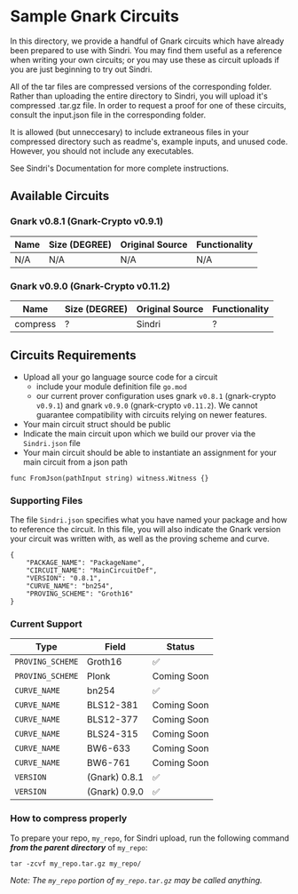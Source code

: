 # Sample Gnark Circuits

In this directory, we provide a handful of Gnark circuits which have already been prepared to use with Sindri. You may find them useful as a reference when writing your own circuits; or you may use these as circuit uploads if you are just beginning to try out Sindri.

All of the tar files are compressed versions of the corresponding folder. Rather than uploading the entire directory to Sindri, you will upload it's compressed .tar.gz file. In order to request a proof for one of these circuits, consult the input.json file in the corresponding folder.

It is allowed (but unneccesary) to include extraneous files in your compressed directory such as readme's, example inputs, and unused code. However, you should not include any executables.

See Sindri's Documentation for more complete instructions.

## Available Circuits

### Gnark v0.8.1 (Gnark-Crypto v0.9.1)

| Name | Size (DEGREE) | Original Source | Functionality | 
| - | - | - | - | 
| N/A | N/A | N/A | N/A |

### Gnark v0.9.0 (Gnark-Crypto v0.11.2)
| Name | Size (DEGREE) | Original Source | Functionality | 
| - | - | - | - | 
| compress | ? | Sindri | ? |


## Circuits Requirements
- Upload all your go language source code for a circuit
  - include your module definition file `go.mod`
  - our current prover configuration uses gnark `v0.8.1` (gnark-crypto `v0.9.1`) and gnark `v0.9.0` (gnark-crypto `v0.11.2`). We cannot guarantee compatibility with circuits relying on newer features.
- Your main circuit struct should be public
- Indicate the main circuit upon which we build our prover via the `Sindri.json` file
- Your main circuit should be able to instantiate an assignment for your main circuit from a json path
```
func FromJson(pathInput string) witness.Witness {}
```

### Supporting Files
The file `Sindri.json` specifies what you have named your package and how to reference the circuit.  In this file, you will also indicate the Gnark version your circuit was written with, as well as the proving scheme and curve.
```
{
    "PACKAGE_NAME": "PackageName",
    "CIRCUIT_NAME": "MainCircuitDef",
    "VERSION": "0.8.1",
    "CURVE_NAME": "bn254",
    "PROVING_SCHEME": "Groth16"
}
```

### Current Support

| Type        | Field       | Status       |
| ----------- | ----------- | --- |
| `PROVING_SCHEME`      | Groth16       |  ✅   | 
| `PROVING_SCHEME`      | Plonk       |  Coming Soon   | 
| `CURVE_NAME`      | bn254       |  ✅   | 
| `CURVE_NAME`      | BLS12-381       |  Coming Soon   | 
| `CURVE_NAME`      | BLS12-377       |  Coming Soon   | 
| `CURVE_NAME`      | BLS24-315       |  Coming Soon   | 
| `CURVE_NAME`      | BW6-633      |  Coming Soon   | 
| `CURVE_NAME`      | BW6-761       |  Coming Soon   | 
| `VERSION`      | (Gnark) 0.8.1       |  ✅   | 
| `VERSION`      | (Gnark) 0.9.0       |  ✅   | 

### How to compress properly
To prepare your repo, `my_repo`, for Sindri upload, run the following command ***from the parent directory*** of `my_repo`:
```
tar -zcvf my_repo.tar.gz my_repo/
```
*Note: The `my_repo` portion of `my_repo.tar.gz` may be called anything.*

